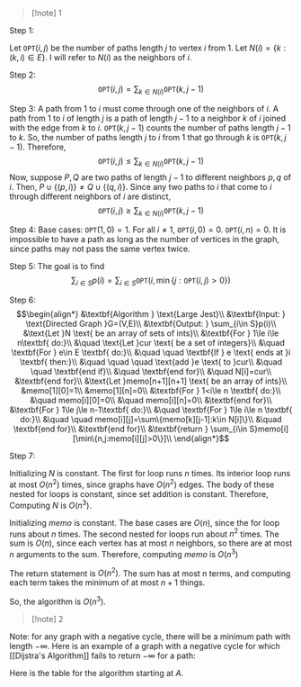 >[!note] 1

Step 1:

Let $\texttt{OPT}(i,j)$ be the number of paths length $j$ to vertex $i$ from $1$. Let $N(i)=\{k:(k,i)\in E\}$. I will refer to $N(i)$ as the neighbors of $i$.

Step 2:
$$\texttt{OPT}(i,j)=\sum_{k\in N(i)}\texttt{OPT}(k,j-1)$$

Step 3:
A path from $1$ to $i$ must come through one of the neighbors of $i$. A path from $1$ to $i$ of length $j$ is a path of length $j-1$ to a neighbor $k$ of $i$ joined with the edge from $k$ to $i$. $\texttt{OPT}(k,j-1)$ counts the number of paths length $j-1$ to $k$. So, the number of paths length $j$ to $i$ from $1$ that go through $k$ is $\texttt{OPT}(k,j-1)$. Therefore, $$\texttt{OPT}(i,j)\le\sum_{k\in N(i)}\texttt{OPT}(k,j-1)$$
Now, suppose $P,Q$ are two paths of length $j-1$ to different neighbors $p,q$ of $i$. Then, $P\cup\{(p,i)\}\ne Q\cup\{(q,i)\}$. Since any two paths to $i$ that come to $i$ through different neighbors of $i$ are distinct, $$\texttt{OPT}(i,j)\ge \sum_{k\in N(i)}\texttt{OPT}(k,j-1)$$

Step 4: 
Base cases: $\texttt{OPT}(1,0)=1$. For all $i\ne 1$, $\texttt{OPT}(i,0)=0$. 
$\texttt{OPT}(i,n)=0$. It is impossible to have a path as long as the number of vertices in the graph, since paths may not pass the same vertex twice. 

Step 5: The goal is to find $$\sum_{i\in S}p(i)=\sum_{i\in S}\texttt{OPT}(i,\min\{j:\texttt{OPT}(i,j)>0\})$$


Step 6:
$$\begin{align*}
&\textbf{Algorithm } \text{Large Jest}\\
&\textbf{Input: } \text{Directed Graph }G=(V,E)\\
&\textbf{Output: } \sum_{i\in S}p(i)\\
&\text{Let }N \text{ be an array of sets of ints}\\
&\textbf{For } 1\le i\le n\textbf{ do:}\\
&\quad \text{Let }cur \text{ be a set of integers}\\
&\quad \textbf{For } e\in E \textbf{ do:}\\
&\quad \quad \textbf{If } e \text{ ends at }i \textbf{ then:}\\
&\quad \quad \quad \text{add }e \text{ to }cur\\
&\quad \quad \textbf{end if}\\
&\quad \textbf{end for}\\
&\quad N[i]=cur\\
&\textbf{end for}\\
&\text{Let }memo[n+1][n+1] \text{ be an array of ints}\\
&memo[1][0]=1\\
&memo[1][n]=0\\
&\textbf{For } 1<i\le n \textbf{ do:}\\
&\quad memo[i][0]=0\\
&\quad memo[i][n]=0\\
&\textbf{end for}\\
&\textbf{For } 1\le j\le n-1\textbf{ do:}\\
&\quad \textbf{For } 1\le i\le n \textbf{ do:}\\
&\quad \quad memo[i][j]=\sum\{memo[k][j-1]:k\in N[i]\}\\
&\quad \textbf{end for}\\
&\textbf{end for}\\
&\textbf{return } \sum_{i\in S}memo[i][\min\{n,j:memo[i][j]>0\}]\\
\end{align*}$$

Step 7: 

Initializing $N$ is constant. The first for loop runs $n$ times. Its interior loop runs at most $O(n^{2})$ times, since graphs have $O(n^{2})$ edges. The body of these nested for loops is constant, since set addition is constant. Therefore, Computing $N$ is $O(n^{3})$.

Initializing $memo$ is constant. The base cases are $O(n)$, since the for loop runs about $n$ times. The second nested for loops run about $n^{2}$ times. The sum is $O(n)$, since each vertex has at most $n$ neighbors, so there are at most $n$ arguments to the sum. Therefore, computing $memo$ is $O(n^{3})$

The return statement is $O(n^{2})$. The sum has at most $n$ terms, and computing each term takes the minimum of at most $n+1$ things.

So, the algorithm is $O(n^{3})$.

>[!note] 2


Note: for any graph with a negative cycle, there will be a minimum path with length $-\infty$. Here is an example of a graph with a negative cycle for which [[Dijstra's Algorithm]] fails to return $-\infty$ for a path: 

Here is the table for the algorithm starting at $A$. 